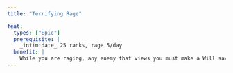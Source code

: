 ```yaml
---
title: "Terrifying Rage"

feat:
  types: ["Epic"]
  prerequisite: |
    _intimidate_ 25 ranks, rage 5/day
  benefit: |
    While you are raging, any enemy that views you must make a Will save opposed by your Intimidate check of become panicked (if it have HD less than your character level) or shaken (if it has HD equal to or up to twice your character level) for 4d6 rounds. An enemy with Hit Dice greater than twice your character level is not affected by this feat.
---
```

